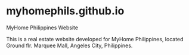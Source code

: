 # myhomephils.github.io
MyHome Philippines Website

This is a real estate website developed for MyHome Philippines, located Ground flr. Marquee Mall, Angeles City, Philippines.
